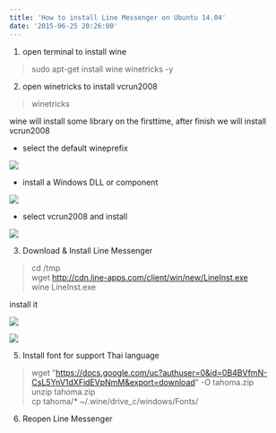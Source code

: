 ```yaml
---
title: 'How to install Line Messenger on Ubuntu 14.04'
date: '2015-06-25 20:26:00'
---
```


1. open terminal to install wine  
  

> sudo apt-get install wine winetricks -y

  
2. open winetricks to install vcrun2008  
  

> winetricks

  
wine will install some library on the firsttime, after finish we will install vcrun2008  
  
- select the default wineprefix  
  
[![](http://3.bp.blogspot.com/-CuB8XTuyp1U/VYv6CWeDamI/AAAAAAAAXKo/-YA3YZPbZj8/s640/Screenshot-Winetricks%2B-%2Bchoose%2Ba%2Bwineprefix.png)](http://3.bp.blogspot.com/-CuB8XTuyp1U/VYv6CWeDamI/AAAAAAAAXKo/-YA3YZPbZj8/s1600/Screenshot-Winetricks%2B-%2Bchoose%2Ba%2Bwineprefix.png)  
  
- install a Windows DLL or component  
  
[![](http://1.bp.blogspot.com/-vECCT4dxIiw/VYv6Gzx0PhI/AAAAAAAAXKw/3TvShNL1ecY/s640/Screenshot-Winetricks%2B-%2Bcurrent%2Bprefix%2Bis%2B%2522-home-null-.wine%2522.png)](http://1.bp.blogspot.com/-vECCT4dxIiw/VYv6Gzx0PhI/AAAAAAAAXKw/3TvShNL1ecY/s1600/Screenshot-Winetricks%2B-%2Bcurrent%2Bprefix%2Bis%2B%2522-home-null-.wine%2522.png)  
  
- select vcrun2008 and install  
  
[![](http://4.bp.blogspot.com/-a9uFrBEXea8/VYv6KQzmjaI/AAAAAAAAXK4/WpDKfSuEwRI/s1600/Screenshot-Microsoft%2BVisual%2BC%252B%252B%2B2008%2BRedistributable%2BSetup.png)](http://4.bp.blogspot.com/-a9uFrBEXea8/VYv6KQzmjaI/AAAAAAAAXK4/WpDKfSuEwRI/s1600/Screenshot-Microsoft%2BVisual%2BC%252B%252B%2B2008%2BRedistributable%2BSetup.png)  
  
  
3. Download & Install Line Messenger  
  

> cd /tmp  
> wget http://cdn.line-apps.com/client/win/new/LineInst.exe  
> wine LineInst.exe

  
install it  
  
[![](http://1.bp.blogspot.com/-zVAv4Nc9NSM/VYv7EQRSH_I/AAAAAAAAXLA/AmZLITp2nb8/s1600/Screenshot-LINE%2Binstallation.png)](http://1.bp.blogspot.com/-zVAv4Nc9NSM/VYv7EQRSH_I/AAAAAAAAXLA/AmZLITp2nb8/s1600/Screenshot-LINE%2Binstallation.png)  
  
  
[![](http://3.bp.blogspot.com/-WHZRhwP4AOo/VYv7M0nlD1I/AAAAAAAAXLI/6OVjp3-c8ws/s1600/Screenshot-LINE.png)](http://3.bp.blogspot.com/-WHZRhwP4AOo/VYv7M0nlD1I/AAAAAAAAXLI/6OVjp3-c8ws/s1600/Screenshot-LINE.png)  
  
  
5. Install font for support Thai language  
  

> wget "https://docs.google.com/uc?authuser=0&id=0B4BVfmN-CsL5YnV1dXFidEVpNmM&export=download" -O tahoma.zip  
> unzip tahoma.zip  
> cp tahoma/* ~/.wine/drive\_c/windows/Fonts/

  
6. Reopen Line Messenger  
  
